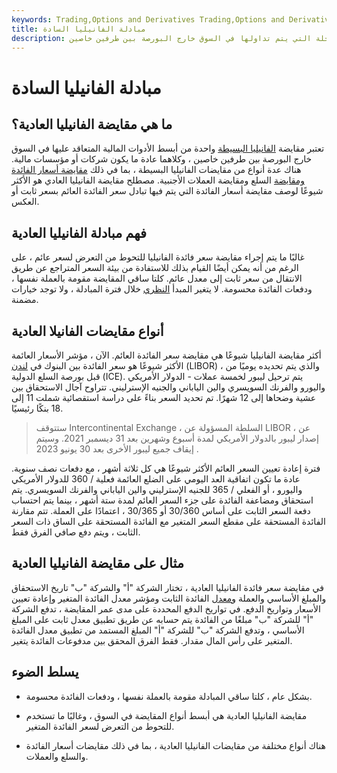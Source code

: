 ```yaml
---
keywords: Trading,Options and Derivatives Trading,Options and Derivatives
title: مبادلة الفانيليا السادة
description: مقايضة الفانيليا العادية هي النوع الأساسي من المطالبات الآجلة التي يتم تداولها في السوق خارج البورصة بين طرفين خاصين.
---
```


# مبادلة الفانيليا السادة
## ما هي مقايضة الفانيليا العادية؟

تعتبر مقايضة [الفانيليا البسيطة](/plainvanilla) واحدة من أبسط الأدوات المالية المتعاقد عليها في السوق خارج البورصة بين طرفين خاصين ، وكلاهما عادة ما يكون شركات أو مؤسسات مالية. هناك عدة أنواع من مقايضات الفانيليا البسيطة ، بما في ذلك [مقايضة أسعار الفائدة ومقايضة](/interestrateswap) السلع ومقايضة العملات الأجنبية. مصطلح مقايضة الفانيليا العادي هو الأكثر شيوعًا لوصف مقايضة أسعار الفائدة التي يتم فيها تبادل سعر الفائدة العائم بسعر ثابت أو العكس.

## فهم مبادلة الفانيليا العادية

غالبًا ما يتم إجراء مقايضة سعر فائدة الفانيليا للتحوط من التعرض لسعر عائم ، على الرغم من أنه يمكن أيضًا القيام بذلك للاستفادة من بيئة السعر المتراجع عن طريق الانتقال من سعر ثابت إلى معدل عائم. كلتا ساقي المقايضة مقومة بالعملة نفسها ، ودفعات الفائدة محسومة. لا يتغير المبدأ [النظري](/notionalprincipalamount) خلال فترة المبادلة ، ولا توجد خيارات مضمنة.

## أنواع مقايضات الفانيلا العادية

أكثر مقايضة الفانيليا شيوعًا هي مقايضة سعر الفائدة العائم. الآن ، مؤشر الأسعار العائمة الأكثر شيوعًا هو سعر الفائدة بين البنوك في [لندن](/libor) (LIBOR) ، والذي يتم تحديده يوميًا من قبل بورصة السلع الدولية (ICE). يتم ترحيل ليبور لخمسة عملات - الدولار الأمريكي واليورو والفرنك السويسري والين الياباني والجنيه الإسترليني. تتراوح آجال الاستحقاق بين عشية وضحاها إلى 12 شهرًا. تم تحديد السعر بناءً على دراسة استقصائية شملت 11 إلى 18 بنكًا رئيسيًا.

> ستتوقف Intercontinental Exchange ، السلطة المسؤولة عن LIBOR ، عن إصدار ليبور بالدولار الأمريكي لمدة أسبوع وشهرين بعد 31 ديسمبر 2021. وسيتم إيقاف جميع ليبور الأخرى بعد 30 يونيو 2023 .

>

فترة إعادة تعيين السعر العائم الأكثر شيوعًا هي كل ثلاثة أشهر ، مع دفعات نصف سنوية. عادة ما تكون اتفاقية العد اليومي على الضلع العائمة فعلية / 360 للدولار الأمريكي واليورو ، أو الفعلي / 365 للجنيه الإسترليني والين الياباني والفرنك السويسري. يتم استحقاق ومضاعفة الفائدة على جزء السعر العائم لمدة ستة أشهر ، بينما يتم احتساب دفعة السعر الثابت على أساس 30/360 أو 30/365 ، اعتمادًا على العملة. تتم مقارنة الفائدة المستحقة على مقطع السعر المتغير مع الفائدة المستحقة على الساق ذات السعر الثابت ، ويتم دفع صافي الفرق فقط.

## مثال على مقايضة الفانيليا العادية

في مقايضة سعر فائدة الفانيليا العادية ، تختار الشركة "أ" والشركة "ب" تاريخ الاستحقاق والمبلغ الأساسي والعملة [ومعدل](/fixedinterestrate) الفائدة الثابت ومؤشر معدل الفائدة المتغير وإعادة تعيين الأسعار وتواريخ الدفع. في تواريخ الدفع المحددة على مدى عمر المقايضة ، تدفع الشركة "أ" للشركة "ب" مبلغًا من الفائدة يتم حسابه عن طريق تطبيق معدل ثابت على المبلغ الأساسي ، وتدفع الشركة "ب" للشركة "أ" المبلغ المستمد من تطبيق معدل الفائدة المتغير على رأس المال مقدار. فقط الفرق المحقق بين مدفوعات الفائدة يتغير.

## يسلط الضوء

- بشكل عام ، كلتا ساقي المبادلة مقومة بالعملة نفسها ، ودفعات الفائدة محسومة.

- مقايضة الفانيليا العادية هي أبسط أنواع المقايضة في السوق ، وغالبًا ما تستخدم للتحوط من التعرض لسعر الفائدة المتغير.

- هناك أنواع مختلفة من مقايضات الفانيليا العادية ، بما في ذلك مقايضات أسعار الفائدة والسلع والعملات.

